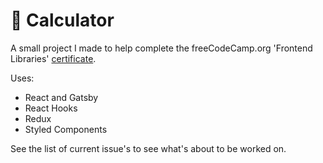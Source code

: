 # 🔘 Calculator

A small project I made to help complete
the freeCodeCamp.org 'Frontend
Libraries'
[certificate](https://www.freecodecamp.org/certification/danielvanc/front-end-libraries).

Uses:

- React and Gatsby
- React Hooks
- Redux
- Styled Components

See the list of current issue's to see what's about to be worked on.
